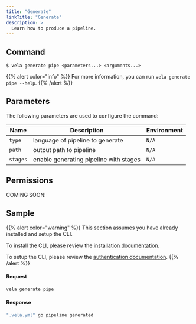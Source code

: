 ```yaml
---
title: "Generate"
linkTitle: "Generate"
description: >
  Learn how to produce a pipeline.
---
```


## Command

```
$ vela generate pipe <parameters...> <arguments...>
```

{{% alert color="info" %}}
For more information, you can run `vela generate pipe --help`.
{{% /alert %}}

## Parameters

The following parameters are used to configure the command:

| Name     | Description                            | Environment |
| -------- | -------------------------------------- | ----------- |
| `type`   | language of pipeline to generate       | `N/A`       |
| `path`   | output path to pipeline                | `N/A`       |
| `stages` | enable generating pipeline with stages | `N/A`       |

## Permissions

COMING SOON!

## Sample

{{% alert color="warning" %}}
This section assumes you have already installed and setup the CLI.

To install the CLI, please review the [installation documentation](/docs/cli/install/).

To setup the CLI, please review the [authentication documentation](/docs/cli/authentication/).
{{% /alert %}}

#### Request

```sh
vela generate pipe
```

#### Response

```sh
".vela.yml" go pipeline generated
```

